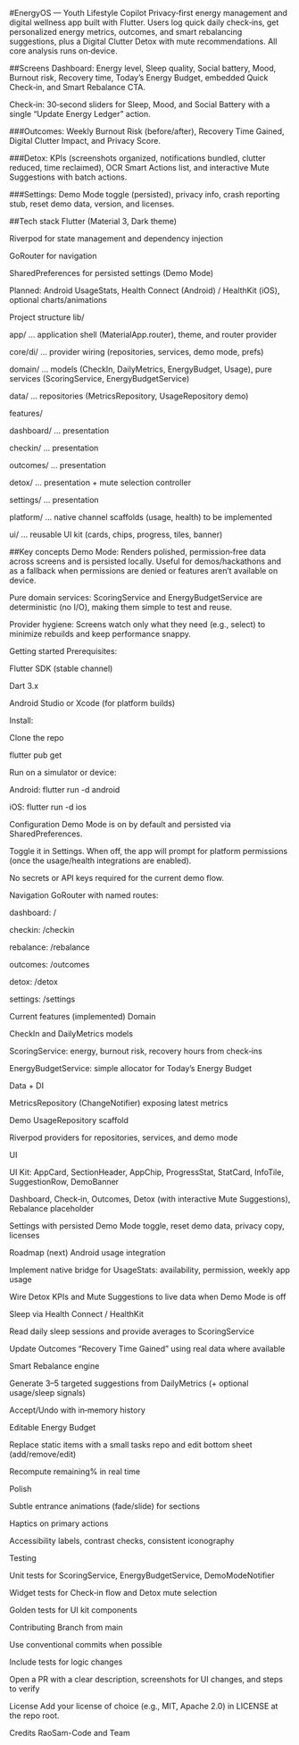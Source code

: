 #EnergyOS — Youth Lifestyle Copilot
Privacy‑first energy management and digital wellness app built with Flutter. Users log quick daily check‑ins, get personalized energy metrics, outcomes, and smart rebalancing suggestions, plus a Digital Clutter Detox with mute recommendations. All core analysis runs on‑device.

##Screens
Dashboard: Energy level, Sleep quality, Social battery, Mood, Burnout risk, Recovery time, Today’s Energy Budget, embedded Quick Check‑in, and Smart Rebalance CTA.

Check‑in: 30‑second sliders for Sleep, Mood, and Social Battery with a single “Update Energy Ledger” action.

###Outcomes: Weekly Burnout Risk (before/after), Recovery Time Gained, Digital Clutter Impact, and Privacy Score.

###Detox: KPIs (screenshots organized, notifications bundled, clutter reduced, time reclaimed), OCR Smart Actions list, and interactive Mute Suggestions with batch actions.

###Settings: Demo Mode toggle (persisted), privacy info, crash reporting stub, reset demo data, version, and licenses.

##Tech stack
Flutter (Material 3, Dark theme)

Riverpod for state management and dependency injection

GoRouter for navigation

SharedPreferences for persisted settings (Demo Mode)

Planned: Android UsageStats, Health Connect (Android) / HealthKit (iOS), optional charts/animations

Project structure
lib/

app/ … application shell (MaterialApp.router), theme, and router provider

core/di/ … provider wiring (repositories, services, demo mode, prefs)

domain/ … models (CheckIn, DailyMetrics, EnergyBudget, Usage), pure services (ScoringService, EnergyBudgetService)

data/ … repositories (MetricsRepository, UsageRepository demo)

features/

dashboard/ … presentation

checkin/ … presentation

outcomes/ … presentation

detox/ … presentation + mute selection controller

settings/ … presentation

platform/ … native channel scaffolds (usage, health) to be implemented

ui/ … reusable UI kit (cards, chips, progress, tiles, banner)

##Key concepts
Demo Mode: Renders polished, permission‑free data across screens and is persisted locally. Useful for demos/hackathons and as a fallback when permissions are denied or features aren’t available on device.

Pure domain services: ScoringService and EnergyBudgetService are deterministic (no I/O), making them simple to test and reuse.

Provider hygiene: Screens watch only what they need (e.g., select) to minimize rebuilds and keep performance snappy.

Getting started
Prerequisites:

Flutter SDK (stable channel)

Dart 3.x

Android Studio or Xcode (for platform builds)

Install:

Clone the repo

flutter pub get

Run on a simulator or device:

Android: flutter run -d android

iOS: flutter run -d ios

Configuration
Demo Mode is on by default and persisted via SharedPreferences.

Toggle it in Settings. When off, the app will prompt for platform permissions (once the usage/health integrations are enabled).

No secrets or API keys required for the current demo flow.

Navigation
GoRouter with named routes:

dashboard: /

checkin: /checkin

rebalance: /rebalance

outcomes: /outcomes

detox: /detox

settings: /settings

Current features (implemented)
Domain

CheckIn and DailyMetrics models

ScoringService: energy, burnout risk, recovery hours from check‑ins

EnergyBudgetService: simple allocator for Today’s Energy Budget

Data + DI

MetricsRepository (ChangeNotifier) exposing latest metrics

Demo UsageRepository scaffold

Riverpod providers for repositories, services, and demo mode

UI

UI Kit: AppCard, SectionHeader, AppChip, ProgressStat, StatCard, InfoTile, SuggestionRow, DemoBanner

Dashboard, Check‑in, Outcomes, Detox (with interactive Mute Suggestions), Rebalance placeholder

Settings with persisted Demo Mode toggle, reset demo data, privacy copy, licenses

Roadmap (next)
Android usage integration

Implement native bridge for UsageStats: availability, permission, weekly app usage

Wire Detox KPIs and Mute Suggestions to live data when Demo Mode is off

Sleep via Health Connect / HealthKit

Read daily sleep sessions and provide averages to ScoringService

Update Outcomes “Recovery Time Gained” using real data where available

Smart Rebalance engine

Generate 3–5 targeted suggestions from DailyMetrics (+ optional usage/sleep signals)

Accept/Undo with in‑memory history

Editable Energy Budget

Replace static items with a small tasks repo and edit bottom sheet (add/remove/edit)

Recompute remaining% in real time

Polish

Subtle entrance animations (fade/slide) for sections

Haptics on primary actions

Accessibility labels, contrast checks, consistent iconography

Testing

Unit tests for ScoringService, EnergyBudgetService, DemoModeNotifier

Widget tests for Check‑in flow and Detox mute selection

Golden tests for UI kit components

Contributing
Branch from main

Use conventional commits when possible

Include tests for logic changes

Open a PR with a clear description, screenshots for UI changes, and steps to verify

License
Add your license of choice (e.g., MIT, Apache 2.0) in LICENSE at the repo root.

Credits
RaoSam-Code and Team
